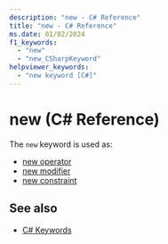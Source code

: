 ```yaml
---
description: "new - C# Reference"
title: "new - C# Reference"
ms.date: 01/02/2024
f1_keywords:
  - "new"
  - "new_CSharpKeyword"
helpviewer_keywords:
  - "new keyword [C#]"
---
```


# new (C# Reference)

The `new` keyword is used as:

- [new operator](../operators/new-operator.md)
- [new modifier](new-modifier.md)
- [new constraint](new-constraint.md)

## See also

- [C# Keywords](index.md)
